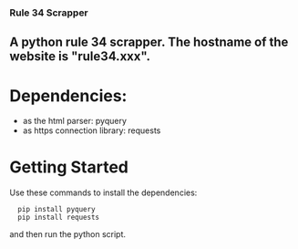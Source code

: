 ### Rule 34 Scrapper
## A python rule 34 scrapper. The hostname of the website is "rule34.xxx".

# Dependencies:
* as the html parser: pyquery
* as https connection library: requests

# Getting Started

Use these commands to install the dependencies:
```
  pip install pyquery
  pip install requests
```
and then run the python script.
